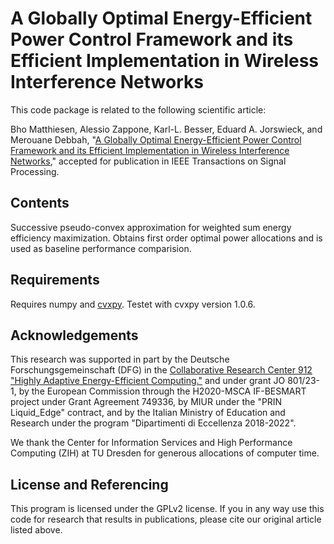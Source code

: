 A Globally Optimal Energy-Efficient Power Control Framework and its Efficient Implementation in Wireless Interference Networks
==================

This code package is related to the following scientific article:

Bho Matthiesen, Alessio Zappone, Karl-L. Besser, Eduard A. Jorswieck, and Merouane Debbah, "[A Globally Optimal Energy-Efficient Power Control Framework and its Efficient Implementation in Wireless Interference Networks](https://arxiv.org/abs/1812.06920)," accepted for publication in IEEE Transactions on Signal Processing.

## Contents

Successive pseudo-convex approximation for weighted sum energy efficiency maximization. Obtains first order optimal power allocations and is used as baseline performance comparision.

## Requirements

Requires numpy and [cvxpy](https://www.cvxpy.org/). Testet with cvxpy version 1.0.6.


## Acknowledgements

This research was supported in part by the Deutsche Forschungsgemeinschaft (DFG) in the [Collaborative Research Center 912 "Highly Adaptive Energy-Efficient Computing."](https://tu-dresden.de/ing/forschung/sfb912) and under grant JO 801/23-1, by the European Commission through the H2020-MSCA IF-BESMART project under Grant Agreement 749336, by MIUR under the "PRIN Liquid_Edge" contract, and by the Italian Ministry of Education and Research under the program "Dipartimenti di Eccellenza 2018-2022".

We thank the Center for Information Services and High Performance Computing (ZIH) at TU Dresden for generous allocations of computer time.


## License and Referencing

This program is licensed under the GPLv2 license. If you in any way use this code for research that results in publications, please cite our original article listed above.

